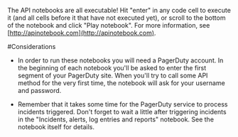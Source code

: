 The API notebooks are all executable! Hit "enter" in any code cell to execute it (and all cells before it that have not executed yet), or scroll to the bottom of the notebook and click "Play notebook". For more information, see [http://apinotebook.com](http://apinotebook.com).

#Considerations

- In order to run these notebooks you will need a PagerDuty account. In the beginning of each notebook you'll be asked to enter the first segment of your PagerDuty site. When you'll try to call some API method for the very first time, the notebook will ask for your username and password.

- Remember that it takes some time for the PagerDuty service to process incidents triggered. Don't forget to wait a little after triggering incidents in the "Incidents, alerts, log entries and reports" notebook. See the notebook itself for details.

